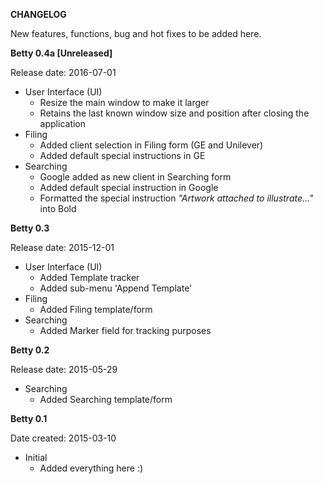 **CHANGELOG**

New features, functions, bug and hot fixes to be added here.

**Betty 0.4a [Unreleased]**

Release date: 2016-07-01

* User Interface (UI)
    * Resize the main window to make it larger 
    * Retains the last known window size and position after closing the application
* Filing
    * Added client selection in Filing form (GE and Unilever)
    * Added default special instructions in GE
* Searching
    * Google added as new client in Searching form
    * Added default special instruction in Google
    * Formatted the special instruction _"Artwork attached to illustrate..."_ into Bold 

**Betty 0.3**

Release date: 2015-12-01

* User Interface (UI)
    * Added Template tracker
    * Added sub-menu 'Append Template'      
* Filing
    * Added Filing template/form
* Searching
    * Added Marker field for tracking purposes

**Betty 0.2**

Release date: 2015-05-29

* Searching
    * Added Searching template/form

**Betty 0.1**

Date created: 2015-03-10

* Initial
    * Added everything here :)
